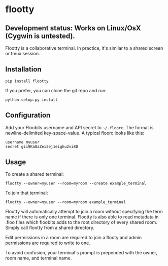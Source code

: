 # flootty

## Development status: Works on Linux/OsX (Cygwin is untested).  

Flootty is a collaborative terminal. In practice, it's similar to a shared screen or tmux session.


## Installation

	pip install flootty

If you prefer, you can clone the git repo and run:

    python setup.py install


## Configuration

Add your Floobits username and API secret to `~/.floorc`. The format is newline-delimited key-space-value. A typical floorc looks like this:

    username myuser
    secret gii9Ka8aZei3ej1eighu2vi8D


## Usage

To create a shared terminal:

    flootty --owner=myuser --room=myroom --create example_terminal

To join that terminal:

    flootty --owner=myuser --room=myroom example_terminal

Flootty will automatically attempt to join a room without specifying the term name if there is only one terminal.
Flootty is also able to read metadata in .floo files which floobits adds to the root directory of every shared room.  Simply call flootty from a shared directory.

Edit permissions in a room are required to join a flooty and admin permissions are required to write to one.

To avoid confusion, your terminal's prompt is prepended with the owner, room name, and terminal name.
